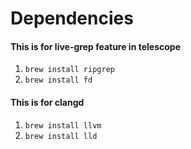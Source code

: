# Dependencies

#### This is for live-grep feature in telescope

1. `brew install ripgrep`
1. `brew install fd`

#### This is for clangd
1. `brew install llvm`
1. `brew install lld`
